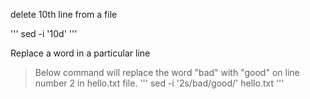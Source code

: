 delete 10th line from a  file

'''
sed -i '10d' <file>
'''

Replace a word in a particular line
> Below command will replace the word "bad" with "good" on line number 2 in hello.txt file.
'''
sed -i '2s/bad/good/' hello.txt
'''
